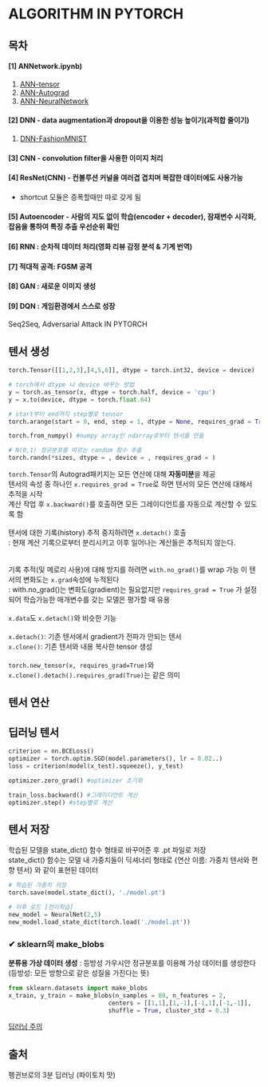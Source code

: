 # ALGORITHM IN PYTORCH 
## 목차
#### [1] ANNetwork.ipynb)  
1. [ANN-tensor](https://github.com/dnwjddl/pytorch-in-DeepLearning/blob/master/%5B1%5D%20ANN_tensor.ipynb)
2. [ANN-Autograd](https://github.com/dnwjddl/pytorch-in-DeepLearning/blob/master/%5B1%5D%20ANN_Autograd.ipynb)  
3. [ANN-NeuralNetwork](https://github.com/dnwjddl/pytorch-in-DeepLearning/blob/master/%5B1%5D%20ANN_NeualNetwork.ipynb)  
#### [2] DNN - data augmentation과 dropout을 이용한 성능 높이기(과적합 줄이기)
1. [DNN-FashionMNIST](https://github.com/dnwjddl/pytorch-in-DeepLearning/blob/master/%5B2%5D%20DNN_FashionMNIST.ipynb)

#### [3] CNN - convolution filter을 사용한 이미지 처리
#### [4] ResNet(CNN) - 컨볼루션 커널을 여러겹 겹치며 복잡한 데이터에도 사용가능
- shortcut 모듈은 증폭할때만 따로 갖게 됨
#### [5] Autoencoder - 사람의 지도 없이 학습(encoder + decoder), 잠재변수 시각화, 잡음을 통하여 특징 추출 우선순위 확인
#### [6] RNN : 순차적 데이터 처리(영화 리뷰 감정 분석 & 기계 번역)
#### [7] 적대적 공격: FGSM 공격
#### [8] GAN : 새로운 이미지 생성
#### [9] DQN : 게임환경에서 스스로 성장
Seq2Seq, Adversarial Attack IN PYTORCH

## 텐서 생성
```python
torch.Tensor([[1,2,3],[4,5,6]], dtype = torch.int32, device = device)

# torch에서 dtype 나 device 바꾸는 방법
y = torch.as_tensor(x, dtype = torch.half, device = 'cpu')
y = x.to(device, dtype = torch.float.64)

# start부터 end까지 step별로 tensor
torch.arange(start = 0, end, step = 1, dtype = None, requires_grad = True)

torch.from_numpy() #numpy array인 ndarray로부터 텐서를 만듦

# N(0,1) 정규분포를 따르는 random 함수 추출
torch.randn(*sizes, dtype = , device = , requires_grad = )
```
```torch.Tensor```의 Autograd패키지는 모든 연산에 대해 **자동미분**을 제공  
텐서의 속성 중 하나인 ```x.requires_grad = True```로 하면 텐서의 모든 연산에 대해서 추적을 시작  
계산 작업 후 ```x.backward()```를 호출하면 모든 그레이디언트를 자동으로 계산할 수 있도록 함
<br><br>
텐서에 대한 기록(history) 추적 중지하려면 ```x.detach()``` 호출  
: 현재 계산 기록으로부터 분리시키고 이후 일어나는 계산들은 추적되지 않는다.  
<br><br>
기록 추적(및 메로리 사용)에 대해 방지를 하려면 ```with.no_grad()```를 wrap 가능
이 텐서의 변화도는 ```x.grad```속성에 누적된다  
: with.no_grad()는 변화도(gradient)는 필요없지만 ```requires_grad = True``` 가 설정되어 학습가능한 매개변수를 갖는 모델은 평가할 때 유용
<br><br>
```x.data```도 ```x.detach()```와 비슷한 기능
<br><br>
```x.detach()```: 기존 텐서에서 gradient가 전파가 안되는 텐서  
```x.clone()```: 기존 텐서와 내용 복사한 tensor 생성
<br><br>
```torch.new_tensor(x, requires_grad=True)```와 ```x.clone().detach().requires_grad(True)```는 같은 의미

## 텐서 연산

## 딥러닝 텐서
```python
criterion = nn.BCELoss()
optimizer = torch.optim.SGD(model.parameters(), lr = 0.02..)
loss = criterion(model(x_test).squeeze(), y_test)

optimizer.zero_grad() #optimizer 초기화

train_loss.backward() #그레이디언트 계산
optimizer.step() #step별로 계산
```

## 텐서 저장
학습된 모델을 state_dict() 함수 형태로 바꾸어준 후 .pt 파일로 저장  
state_dict() 함수는 모델 내 가중치들이 딕셔너리 형태로 {연산 이름: 가중치 텐서와 편향 텐서} 와 같이 표현된 데이터
```python
# 학습된 가중치 저장
torch.save(model.state_dict(), './model.pt')

# 이후 로드 [전이학습]
new_model = NeuralNet(2,5)
new_model.load_state_dict(torch.load('./model.pt'))
```

### ✔ sklearn의 make_blobs  
**분류용 가상 데이터 생성** : 등방성 가우시안 정규분포를 이용해 가상 데이터를 생성한다 (등방성: 모든 방향으로 같은 성질을 가진다는 뜻)
```python
from sklearn.datasets import make_blobs
x_train, y_train = make_blobs(n_samples = 80, n_features = 2,
                            centers = [[1,1],[1,-1],[-1,1],[-1,-1]],
                            shuffle = True, cluster_std = 0.3)
```      
[딥러닝 주의](https://www.notion.so/8-d72569a210ff489f9242ff74a831e5a4)

## 출처
펭귄브로의 3분 딥러닝 (파이토치 맛)
